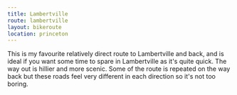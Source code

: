 ```yaml
---
title: Lambertville
route: lambertville
layout: bikeroute
location: princeton
---
```


This is my favourite relatively direct route to Lambertville and back, and is ideal if you want some time to spare in Lambertville as it's quite quick. The way out is hillier and more scenic. Some of the route is repeated on the way back but these roads feel very different in each direction so it's not too boring.
